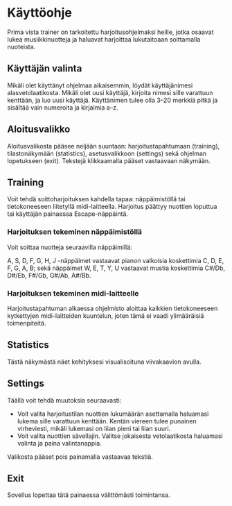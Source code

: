 # Käyttöohje

Prima vista trainer on tarkoitettu harjoitusohjelmaksi heille, jotka osaavat lukea musiikkinuotteja ja haluavat harjoittaa lukutaitoaan soittamalla nuoteista.

## Käyttäjän valinta

Mikäli olet käyttänyt ohjelmaa aikaisemmin, löydät käyttäjänimesi alasvetolaatikosta. Mikäli olet uusi käyttäjä, kirjoita nimesi sille varattuun
kenttään, ja luo uusi käyttäjä. Käyttänimen tulee olla 3–20 merkkiä pitkä ja sisältää vain numeroita ja kirjaimia a–z. 

## Aloitusvalikko

Aloitusvalikosta pääsee neljään suuntaan: harjoitustapahtumaan (training), tilastonäkymään (statistics), asetusvalikkoon (settings) sekä 
ohjelman lopetukseen (exit). Tekstejä klikkaamalla pääset vastaavaan näkymään.

## Training

Voit tehdä soittoharjoituksen kahdella tapaa: näppäimistöllä tai tietokoneeseen liitetyllä midi-laitteella. Harjoitus päättyy nuottien loputtua tai käyttäjän painaessa Escape-näppäintä.

### Harjoituksen tekeminen näppäimistöllä

Voit soittaa nuotteja seuraavilla näppäimillä: 

A, S, D, F, G, H, J -näppäimet vastaavat pianon valkoisia koskettimia C, D, E, F, G, A, B; sekä näppäimet W, E, T, Y, U vastaavat mustia koskettimia C#/Db, D#/Eb, F#/Gb, G#/Ab, A#/Bb.

### Harjoituksen tekeminen midi-laitteelle

Harjoitustapahtuman alkaessa ohjelmisto aloittaa kaikkien tietokoneeseen kytkettyjen midi-laitteiden kuuntelun, joten tämä ei vaadi ylimääräisiä toimenpiteitä.


## Statistics

Tästä näkymästä näet kehityksesi visualisoituna viivakaavion avulla. 

## Settings

Täällä voit tehdä muutoksia seuraavasti:
* Voit valita harjoitustilan nuottien lukumäärän asettamalla haluamasi lukema sille varattuun kenttään. Kentän viereen tulee punainen virheviesti, mikäli lukemasi on liian pieni tai liian suuri.
* Voit valita nuottien sävellajin. Valitse jokaisesta vetolaatikosta haluamasi valinta ja paina valintanappia.

Valikosta pääset pois painamalla vastaavaa tekstiä.

## Exit

Sovellus lopettaa tätä painaessa välittömästi toimintansa.
